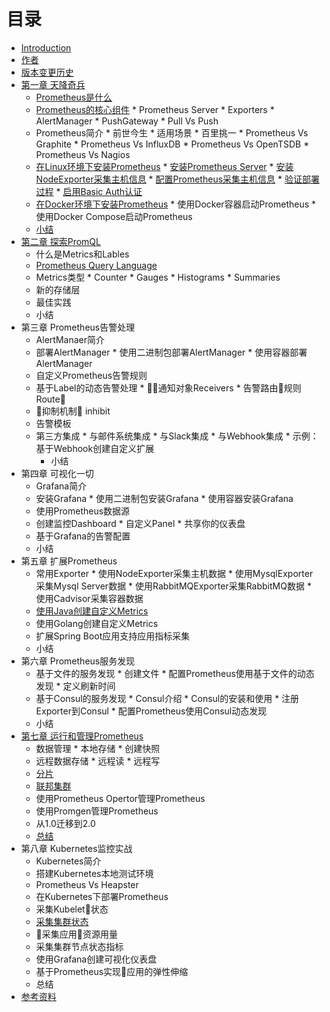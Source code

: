 # 目录

* [Introduction](README.md)
* [作者](AUTHOR.md)
* [版本变更历史](CHANGELOGS.md)
* [第一章 天降奇兵](./chapter0/README.md)
  * [Prometheus是什么](./sources/what-is-prometheus.md)
  * [Prometheus的核心组件](./sources/prometheus-architecture-and-components.md)
        * Prometheus Server
        * Exporters
        * AlertManager
        * PushGateway
          * Pull Vs Push
  * Prometheus简介
        * 前世今生
        * 适用场景
        * 百里挑一
            * Prometheus Vs Graphite
            * Prometheus Vs InfluxDB
            * Prometheus Vs OpenTSDB
            * Prometheus Vs Nagios
  * [在Linux环境下安装Prometheus](./sources/install_prometheus_in_with_binary.md)
        * [安装Prometheus Server](./sources/install_prometheus_server_with_binary.md)
        * [安装NodeExporter采集主机信息](./sources/install_node_exporter_with_binary.md)
        * [配置Prometheus采集主机信息](./sources/config_prometheus_scarap_node_metrics.md)
        * [验证部署过程](./sources/verify_prometheus_service_install.md)
        * [启用Basic Auth认证](./sources/security_prometheus_enable_http_basic_auth.md)
  * [在Docker环境下安装Prometheus](./sources/install_prometheus_in_docker.md)
        * 使用Docker容器启动Prometheus
        * 使用Docker Compose启动Prometheus
  * [小结](./chapter0/SUMMARY.md)
* [第二章 探索PromQL](sources/exploration_of_promql.md)
  * 什么是Metrics和Lables
  * [Prometheus Query Language](./sources/prometheus-query-language.md)
  * Metrics类型
        * Counter
        * Gauges
        * Histograms
        * Summaries
  * 新的存储层
  * 最佳实践
  * 小结
* 第三章 Prometheus告警处理
  * AlertManaer简介
  * 部署AlertManager
        * 使用二进制包部署AlertManager
        * 使用容器部署AlertManager
  * 自定义Prometheus告警规则
  * 基于Label的动态告警处理
        * 通知对象Receivers
        * 告警路由规则Route
  * 抑制机制 inhibit
  * 告警模板
  * 第三方集成
        * 与邮件系统集成
        * 与Slack集成
        * 与Webhook集成
            * 示例：基于Webhook创建自定义扩展
    * 小结
* 第四章 可视化一切
  * Grafana简介
  * 安装Grafana
        * 使用二进制包安装Grafana
        * 使用容器安装Grafana
  * 使用Prometheus数据源
  * 创建监控Dashboard
        * 自定义Panel
        * 共享你的仪表盘
  * 基于Grafana的告警配置
  * 小结
* 第五章 扩展Prometheus
  * 常用Exporter
        * 使用NodeExporter采集主机数据
        * 使用MysqlExporter采集Mysql Server数据
        * 使用RabbitMQExporter采集RabbitMQ数据
        * 使用Cadvisor采集容器数据
  * [使用Java创建自定义Metrics](sources/custom_metrics_with_java_sdk.md)
  * 使用Golang创建自定义Metrics
  * 扩展Spring Boot应用支持应用指标采集
  * 小结
* 第六章 Prometheus服务发现
  * 基于文件的服务发现
        * 创建文件
        * 配置Prometheus使用基于文件的动态发现
        * 定义刷新时间
  * 基于Consul的服务发现
        * Consul介绍
        * Consul的安装和使用
        * 注册Exporter到Consul
        * 配置Prometheus使用Consul动态发现
  * 小结
* [第七章 运行和管理Prometheus](./chapter7/READMD.md)
  * 数据管理
        * 本地存储
        * 创建快照
  * 远程数据存储
        * 远程读
        * 远程写
  * [分片](./sources/scale-promethues-with-functional-sharding.md)
  * [联邦集群](./sources/scale-prometheus-with-federation.md)
  * 使用Prometheus Opertor管理Prometheus
  * 使用Promgen管理Prometheus
  * 从1.0迁移到2.0
  * [总结](./chapter4/SUMMARY.md)
* 第八章 Kubernetes监控实战
  * Kubernetes简介
  * 搭建Kubernetes本地测试环境
  * Prometheus Vs Heapster
  * 在Kubernetes下部署Prometheus
  * 采集Kubelet状态
  * [采集集群状态](./sources/expose-cluster-level-metrics-with-kube-state-metrics.md)
  * 采集应用资源用量
  * 采集集群节点状态指标
  * 使用Grafana创建可视化仪表盘
  * 基于Prometheus实现应用的弹性伸缩
  * 总结
* [参考资料](./REFERENCES.md)